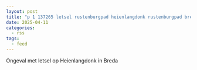```yaml
---
layout: post
title: "p 1 137265 letsel rustenburgpad heienlangdonk rustenburgpad breda"
date: 2025-04-11
categories: 
  - rss
tags: 
  - feed
---
```


Ongeval met letsel op Heienlangdonk in Breda
